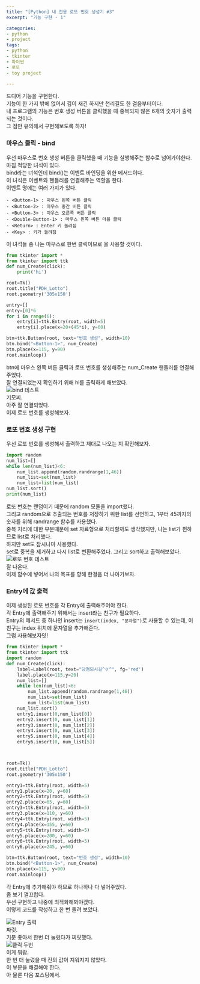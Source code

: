 ```yaml
---
title: "[Python] 내 전용 로또 번호 생성기 #3"
excerpt: "기능 구현 - 1"

categories:
- python
- project
tags:
- python
- tkinter
- 파이썬
- 로또
- toy project

---
```

드디어 기능을 구현한다.  
기능이 한 가지 밖에 없어서 김이 새긴 하지만 천리길도 한 걸음부터이다.  
내 프로그램의 기능은 번호 생성 버튼을 클릭했을 때 중복되지 않은 6개의 숫자가 출력되는 것이다.  
그 점만 유의해서 구현해보도록 하자!  

### 마우스 클릭 - bind
우선 마우스로 번호 생성 버튼을 클릭했을 때 기능을 실행해주는 함수로 넘어가야한다.  
마침 적당한 녀석이 있다.  
bind라는 녀석인데 bind()는 이벤트 바인딩을 위한 메서드이다.  
이 녀석은 이벤트와 핸들러를 연결해주는 역할을 한다.  
이벤트 명에는 여러 가지가 있다.  
```
- <Button-1> : 마우스 왼쪽 버튼 클릭
- <Button-2> : 마우스 중간 버튼 클릭
- <Button-3> : 마우스 오른쪽 버튼 클릭
- <Double-Button-1> : 마우스 왼쪽 버튼 더블 클릭
- <Return> : Enter 키 눌려짐
- <Key> : 키가 눌려짐
```  
이 녀석들 중 나는 마우스로 한번 클릭이므로 <Button-1>을 사용할 것이다.  

``` python
from tkinter import *
from tkinter import ttk
def num_Create(click):
    print('hi')

root=Tk()
root.title("PDH_Lotto")
root.geometry('305x150')

entry=[]
entry=[0]*6
for i in range(6):
    entry[i]=ttk.Entry(root, width=5)
    entry[i].place(x=20+(45*i), y=60)

btn=ttk.Button(root, text="번호 생성", width=10)
btn.bind("<Button-1>", num_Create)
btn.place(x=115, y=90)
root.mainloop()
```  
btn에 마우스 왼쪽 버튼 클릭과 로또 번호를 생성해주는 num_Create 핸들러를 연결해주었다.  
잘 연결되었는지 확인하기 위해 hi를 출력하게 해보았다.  
![bind 테스트](https://user-images.githubusercontent.com/37354733/74406961-450eeb80-4e74-11ea-9f04-424947f60a1b.png)  
기모찌.  
아주 잘 연결되었다.  
이제 로또 번호를 생성해보자.  

### 로또 번호 생성 구현
우선 로또 번호를 생성해서 출력하고 제대로 나오는 지 확인해보자.  

``` python
import random
num_list=[]
while len(num_list)<6:
    num_list.append(random.randrange(1,46))
    num_list=set(num_list)
    num_list=list(num_list)
num_list.sort()
print(num_list)
```

로또 번호는 랜덤이기 때문에 random 모듈을 import했다.  
그리고 random으로 추출되는 번호를 저장하기 위한 list를 선언하고, 1부터 45까지의 숫자를 위해 randrange 함수를 사용했다.  
중복 처리에 대한 부분때문에 set 자료형으로 처리할까도 생각했지만, 나는 list가 편하므로 list로 처리했다.  
하지만 set도 잠시나마 사용했다.  
set로 중복을 제거하고 다시 list로 변환해주었다.
그리고 sort하고 출력해보았다.  
![로또 번호 테스트](https://user-images.githubusercontent.com/37354733/74407307-18a79f00-4e75-11ea-81d1-9ff5e64b5e49.png)  
잘 나온다.  
이제 함수에 넣어서 나의 목표를 향해 한걸음 더 나아가보자.  

### Entry에 값 출력
이제 생성된 로또 번호를 각 Entry에 출력해주어야 한다.  
각 Entry에 출력해주기 위해서는 insert라는 친구가 필요하다.  
Entry의 메서드 중 하나인 insert는 ``` insert(index, "문자열") ```로 사용할 수 있는데, 이 친구는 index 위치에 문자열을 추가해준다.  
그럼 사용해보자잇!  

``` python
from tkinter import *
from tkinter import ttk
import random
def num_Create(click):
    label=Label(root, text="당첨되시길^ㅇ^", fg='red')
    label.place(x=115,y=20)
    num_list=[]
    while len(num_list)<6:
        num_list.append(random.randrange(1,46))
        num_list=set(num_list)
        num_list=list(num_list)
    num_list.sort()
    entry1.insert(0,num_list[0])
    entry2.insert(0, num_list[1])
    entry3.insert(0, num_list[2])
    entry4.insert(0, num_list[3])
    entry5.insert(0, num_list[4])
    entry6.insert(0, num_list[5])



root=Tk()
root.title("PDH_Lotto")
root.geometry('305x150')

entry1=ttk.Entry(root, width=5)
entry1.place(x=20, y=60)
entry2=ttk.Entry(root, width=5)
entry2.place(x=65, y=60)
entry3=ttk.Entry(root, width=5)
entry3.place(x=110, y=60)
entry4=ttk.Entry(root, width=5)
entry4.place(x=155, y=60)
entry5=ttk.Entry(root, width=5)
entry5.place(x=200, y=60)
entry6=ttk.Entry(root, width=5)
entry6.place(x=245, y=60)

btn=ttk.Button(root, text="번호 생성", width=10)
btn.bind("<Button-1>", num_Create)
btn.place(x=115, y=90)
root.mainloop()
```
각 Entry에 추가해줘야 하므로 하나하나 다 넣어주었다.  
좀 보기 껄끄럽다.  
우선 구현하고 나중에 최적화해봐야겠다.  
이렇게 코드를 작성하고 한 번 돌려 보았다.  

![Entry 출력](https://user-images.githubusercontent.com/37354733/74407841-30335780-4e76-11ea-92cf-ddca1d185ea0.png)  
짜릿.  
기분 좋아서 한번 더 눌렀다가 찌릿했다.  
![클릭 두번](https://user-images.githubusercontent.com/37354733/74407857-388b9280-4e76-11ea-95c7-f18b92f3b781.png)  
이게 뭐람.  
한 번 더 눌렀을 때 전의 값이 지워지지 않았다.  
이 부분을 해결해야 한다.  
아 물론 다음 포스팅에서.  
